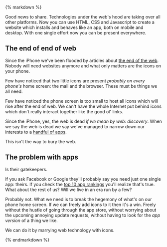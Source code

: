 {% markdown %}

Good news to share. Technologies under the web's hood are taking over all other platforms.
Now you can use HTML, CSS and Javascript to create a website which installs and behaves like an app, both on mobile and desktop.
With one single effort now you can be present everywhere.

## The end of end of web

Since the iPhone we've been flooded by articles about [the end of the web](https://www.google.com/search?q=the+end+of+the+web). Nobody will need websites anymore and what only matters are the icons on your phone.

Few have noticed that two little icons are present *probably on every phone's* home screen: the mail and the browser. These must be things we all need.

Few have noticed the phone screen is too small to host all icons which will rise after the end of web. We can't have the whole Internet put behind icons which don't really interact together like the good ol' links.

Since the iPhone, yes, the web is dead *if we mean by web: discovery*.
When we say the web is dead we say we've managed to narrow down our interests to a [handful of apps](https://signalvnoise.com/posts/2959-ten-apps-is-all-i-need).

This isn't the way to bury the web.

## The problem with apps

Is their gatekeepers.

If you ask Facebook or Google they'll probably say you need just one single app: theirs. If you check the [top 10 app rankings](https://www.appannie.com/indexes/all-stores/rank/applications/?month=2016-04-01&country=US) you'll realize that's true. What about the rest of us? Will we live in an era run by a few?

Probably not. What we need is to break the hegemony of what's on our phone home screen. If we can freely add icons to it then it's a win.
Freely without the hustle of going through the app store, without worrying about the upcoming annoying update requests, without having to look for the *app version* of a thing we like.

We can do it by marrying web technology with icons.




{% endmarkdown %}
